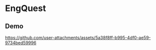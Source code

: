 # EngQuest

## Demo

https://github.com/user-attachments/assets/5a38f8ff-b995-4df0-ae59-9734bed59996
